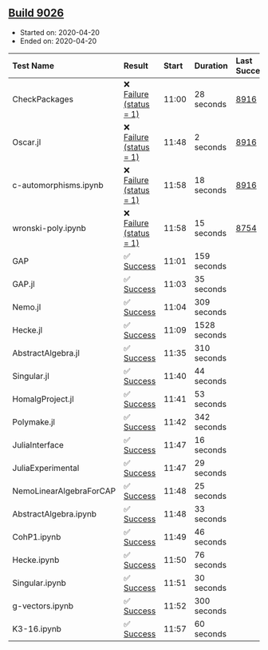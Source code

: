 ## [Build 9026](https://oscarci.mathematik.uni-kl.de/job/oscar/9026/)

* Started on: 2020-04-20
* Ended on: 2020-04-20

| Test Name    | Result | Start | Duration | Last Success | First Failure |
|:-------------|:-------|:------|:---------|:-------------|:--------------|
| CheckPackages | ❌ [Failure (status = 1)](https://oscarci.mathematik.uni-kl.de/job/oscar/9026/artifact/logs/build-9026/CheckPackages.log) | 11:00 | 28 seconds | [8916](https://oscarci.mathematik.uni-kl.de/job/oscar/8916/) | [8920](https://oscarci.mathematik.uni-kl.de/job/oscar/8920/) |
| Oscar.jl | ❌ [Failure (status = 1)](https://oscarci.mathematik.uni-kl.de/job/oscar/9026/artifact/logs/build-9026/Oscar.jl.log) | 11:48 | 2 seconds | [8916](https://oscarci.mathematik.uni-kl.de/job/oscar/8916/) | [8920](https://oscarci.mathematik.uni-kl.de/job/oscar/8920/) |
| c-automorphisms.ipynb | ❌ [Failure (status = 1)](https://oscarci.mathematik.uni-kl.de/job/oscar/9026/artifact/logs/build-9026/c-automorphisms.ipynb.log) | 11:58 | 18 seconds | [8916](https://oscarci.mathematik.uni-kl.de/job/oscar/8916/) | [8920](https://oscarci.mathematik.uni-kl.de/job/oscar/8920/) |
| wronski-poly.ipynb | ❌ [Failure (status = 1)](https://oscarci.mathematik.uni-kl.de/job/oscar/9026/artifact/logs/build-9026/wronski-poly.ipynb.log) | 11:58 | 15 seconds | [8754](https://oscarci.mathematik.uni-kl.de/job/oscar/8754/) | [8755](https://oscarci.mathematik.uni-kl.de/job/oscar/8755/) |
| GAP | ✅ [Success](https://oscarci.mathematik.uni-kl.de/job/oscar/9026/artifact/logs/build-9026/GAP.log) | 11:01 | 159 seconds |  |  |
| GAP.jl | ✅ [Success](https://oscarci.mathematik.uni-kl.de/job/oscar/9026/artifact/logs/build-9026/GAP.jl.log) | 11:03 | 35 seconds |  |  |
| Nemo.jl | ✅ [Success](https://oscarci.mathematik.uni-kl.de/job/oscar/9026/artifact/logs/build-9026/Nemo.jl.log) | 11:04 | 309 seconds |  |  |
| Hecke.jl | ✅ [Success](https://oscarci.mathematik.uni-kl.de/job/oscar/9026/artifact/logs/build-9026/Hecke.jl.log) | 11:09 | 1528 seconds |  |  |
| AbstractAlgebra.jl | ✅ [Success](https://oscarci.mathematik.uni-kl.de/job/oscar/9026/artifact/logs/build-9026/AbstractAlgebra.jl.log) | 11:35 | 310 seconds |  |  |
| Singular.jl | ✅ [Success](https://oscarci.mathematik.uni-kl.de/job/oscar/9026/artifact/logs/build-9026/Singular.jl.log) | 11:40 | 44 seconds |  |  |
| HomalgProject.jl | ✅ [Success](https://oscarci.mathematik.uni-kl.de/job/oscar/9026/artifact/logs/build-9026/HomalgProject.jl.log) | 11:41 | 53 seconds |  |  |
| Polymake.jl | ✅ [Success](https://oscarci.mathematik.uni-kl.de/job/oscar/9026/artifact/logs/build-9026/Polymake.jl.log) | 11:42 | 342 seconds |  |  |
| JuliaInterface | ✅ [Success](https://oscarci.mathematik.uni-kl.de/job/oscar/9026/artifact/logs/build-9026/JuliaInterface.log) | 11:47 | 16 seconds |  |  |
| JuliaExperimental | ✅ [Success](https://oscarci.mathematik.uni-kl.de/job/oscar/9026/artifact/logs/build-9026/JuliaExperimental.log) | 11:47 | 29 seconds |  |  |
| NemoLinearAlgebraForCAP | ✅ [Success](https://oscarci.mathematik.uni-kl.de/job/oscar/9026/artifact/logs/build-9026/NemoLinearAlgebraForCAP.log) | 11:48 | 25 seconds |  |  |
| AbstractAlgebra.ipynb | ✅ [Success](https://oscarci.mathematik.uni-kl.de/job/oscar/9026/artifact/logs/build-9026/AbstractAlgebra.ipynb.log) | 11:48 | 33 seconds |  |  |
| CohP1.ipynb | ✅ [Success](https://oscarci.mathematik.uni-kl.de/job/oscar/9026/artifact/logs/build-9026/CohP1.ipynb.log) | 11:49 | 46 seconds |  |  |
| Hecke.ipynb | ✅ [Success](https://oscarci.mathematik.uni-kl.de/job/oscar/9026/artifact/logs/build-9026/Hecke.ipynb.log) | 11:50 | 76 seconds |  |  |
| Singular.ipynb | ✅ [Success](https://oscarci.mathematik.uni-kl.de/job/oscar/9026/artifact/logs/build-9026/Singular.ipynb.log) | 11:51 | 30 seconds |  |  |
| g-vectors.ipynb | ✅ [Success](https://oscarci.mathematik.uni-kl.de/job/oscar/9026/artifact/logs/build-9026/g-vectors.ipynb.log) | 11:52 | 300 seconds |  |  |
| K3-16.ipynb | ✅ [Success](https://oscarci.mathematik.uni-kl.de/job/oscar/9026/artifact/logs/build-9026/K3-16.ipynb.log) | 11:57 | 60 seconds |  |  |
